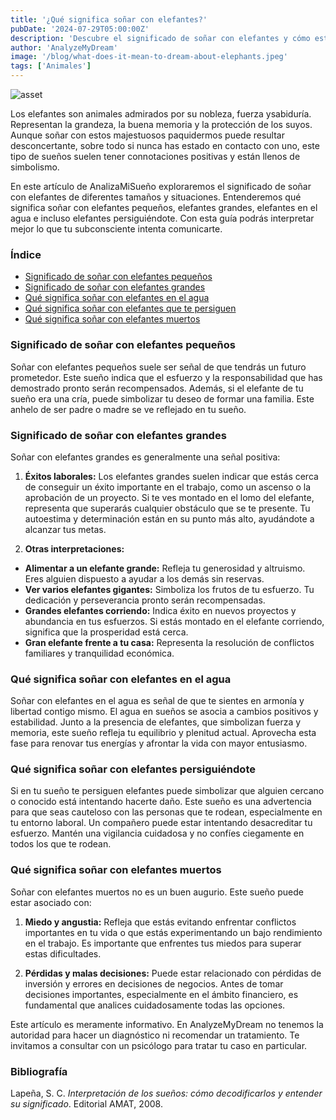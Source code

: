```yaml
---
title: '¿Qué significa soñar con elefantes?'
pubDate: '2024-07-29T05:00:00Z'
description: 'Descubre el significado de soñar con elefantes y cómo estos sueños pueden reflejar tus logros, inquietudes y estado emocional.'
author: 'AnalyzeMyDream'
image: '/blog/what-does-it-mean-to-dream-about-elephants.jpeg'
tags: ['Animales']
---
```


![asset](/blog/what-does-it-mean-to-dream-about-elephants.jpeg)

Los elefantes son animales admirados por su nobleza, fuerza y ​​sabiduría. Representan la grandeza, la buena memoria y la protección de los suyos. Aunque soñar con estos majestuosos paquidermos puede resultar desconcertante, sobre todo si nunca has estado en contacto con uno, este tipo de sueños suelen tener connotaciones positivas y están llenos de simbolismo.

En este artículo de AnalizaMiSueño exploraremos el significado de soñar con elefantes de diferentes tamaños y situaciones. Entenderemos qué significa soñar con elefantes pequeños, elefantes grandes, elefantes en el agua e incluso elefantes persiguiéndote. Con esta guía podrás interpretar mejor lo que tu subconsciente intenta comunicarte.

### Índice

- [Significado de soñar con elefantes pequeños](#significado-de-soñar-con-elefantes-pequenos)
- [Significado de soñar con elefantes grandes](#significado-de-soñar-con-elefantes-grandes)
- [Qué significa soñar con elefantes en el agua](#que-significa-soñar-con-elefantes-en-el-agua)
- [Qué significa soñar con elefantes que te persiguen](#que-significa-soñar-con-elefantes-que-te-persiguen)
- [Qué significa soñar con elefantes muertos](#que-significa-soñar-con-elefantes-muertos)

### Significado de soñar con elefantes pequeños

Soñar con elefantes pequeños suele ser señal de que tendrás un futuro prometedor. Este sueño indica que el esfuerzo y la responsabilidad que has demostrado pronto serán recompensados. Además, si el elefante de tu sueño era una cría, puede simbolizar tu deseo de formar una familia. Este anhelo de ser padre o madre se ve reflejado en tu sueño.

### Significado de soñar con elefantes grandes

Soñar con elefantes grandes es generalmente una señal positiva:

1. **Éxitos laborales:** Los elefantes grandes suelen indicar que estás cerca de conseguir un éxito importante en el trabajo, como un ascenso o la aprobación de un proyecto. Si te ves montado en el lomo del elefante, representa que superarás cualquier obstáculo que se te presente. Tu autoestima y determinación están en su punto más alto, ayudándote a alcanzar tus metas.

2. **Otras interpretaciones:**
- **Alimentar a un elefante grande:** Refleja tu generosidad y altruismo. Eres alguien dispuesto a ayudar a los demás sin reservas.
- **Ver varios elefantes gigantes:** Simboliza los frutos de tu esfuerzo. Tu dedicación y perseverancia pronto serán recompensadas.
- **Grandes elefantes corriendo:** Indica éxito en nuevos proyectos y abundancia en tus esfuerzos. Si estás montado en el elefante corriendo, significa que la prosperidad está cerca.
- **Gran elefante frente a tu casa:** Representa la resolución de conflictos familiares y tranquilidad económica.

### Qué significa soñar con elefantes en el agua

Soñar con elefantes en el agua es señal de que te sientes en armonía y libertad contigo mismo. El agua en sueños se asocia a cambios positivos y estabilidad. Junto a la presencia de elefantes, que simbolizan fuerza y ​​memoria, este sueño refleja tu equilibrio y plenitud actual. Aprovecha esta fase para renovar tus energías y afrontar la vida con mayor entusiasmo.

### Qué significa soñar con elefantes persiguiéndote

Si en tu sueño te persiguen elefantes puede simbolizar que alguien cercano o conocido está intentando hacerte daño. Este sueño es una advertencia para que seas cauteloso con las personas que te rodean, especialmente en tu entorno laboral. Un compañero puede estar intentando desacreditar tu esfuerzo. Mantén una vigilancia cuidadosa y no confíes ciegamente en todos los que te rodean. 

### Qué significa soñar con elefantes muertos

Soñar con elefantes muertos no es un buen augurio. Este sueño puede estar asociado con:

1. **Miedo y angustia:** Refleja que estás evitando enfrentar conflictos importantes en tu vida o que estás experimentando un bajo rendimiento en el trabajo. Es importante que enfrentes tus miedos para superar estas dificultades.

2. **Pérdidas y malas decisiones:** Puede estar relacionado con pérdidas de inversión y errores en decisiones de negocios. Antes de tomar decisiones importantes, especialmente en el ámbito financiero, es fundamental que analices cuidadosamente todas las opciones.

Este artículo es meramente informativo. En AnalyzeMyDream no tenemos la autoridad para hacer un diagnóstico ni recomendar un tratamiento. Te invitamos a consultar con un psicólogo para tratar tu caso en particular.

### Bibliografía

Lapeña, S. C. *Interpretación de los sueños: cómo decodificarlos y entender su significado*. Editorial AMAT, 2008.